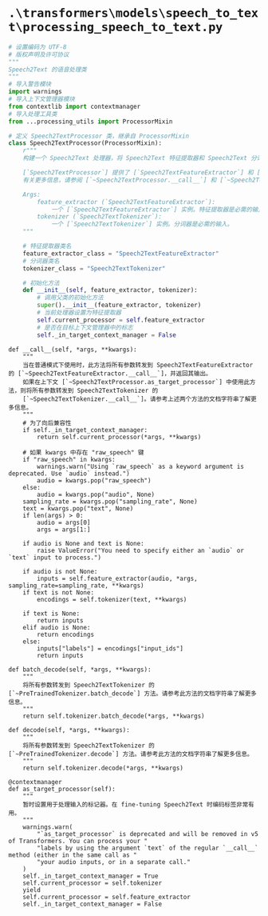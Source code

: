 # `.\transformers\models\speech_to_text\processing_speech_to_text.py`

```py
# 设置编码为 UTF-8
# 版权声明及许可协议
"""
Speech2Text 的语音处理类
"""
# 导入警告模块
import warnings
# 导入上下文管理器模块
from contextlib import contextmanager
# 导入处理工具类
from ...processing_utils import ProcessorMixin

# 定义 Speech2TextProcessor 类，继承自 ProcessorMixin
class Speech2TextProcessor(ProcessorMixin):
    r"""
    构建一个 Speech2Text 处理器，将 Speech2Text 特征提取器和 Speech2Text 分词器包装成一个单独的处理器。

    [`Speech2TextProcessor`] 提供了 [`Speech2TextFeatureExtractor`] 和 [`Speech2TextTokenizer`] 的所有功能。
    有关更多信息，请参阅 [`~Speech2TextProcessor.__call__`] 和 [`~Speech2TextProcessor.decode`]。

    Args:
        feature_extractor (`Speech2TextFeatureExtractor`):
            一个 [`Speech2TextFeatureExtractor`] 实例。特征提取器是必需的输入。
        tokenizer (`Speech2TextTokenizer`):
            一个 [`Speech2TextTokenizer`] 实例。分词器是必需的输入。
    """

    # 特征提取器类名
    feature_extractor_class = "Speech2TextFeatureExtractor"
    # 分词器类名
    tokenizer_class = "Speech2TextTokenizer"

    # 初始化方法
    def __init__(self, feature_extractor, tokenizer):
        # 调用父类的初始化方法
        super().__init__(feature_extractor, tokenizer)
        # 当前处理器设置为特征提取器
        self.current_processor = self.feature_extractor
        # 是否在目标上下文管理器中的标志
        self._in_target_context_manager = False
``` 
    def __call__(self, *args, **kwargs):
        """
        当在普通模式下使用时，此方法将所有参数转发到 Speech2TextFeatureExtractor 的 [`~Speech2TextFeatureExtractor.__call__`]，并返回其输出。
        如果在上下文 [`~Speech2TextProcessor.as_target_processor`] 中使用此方法，则将所有参数转发到 Speech2TextTokenizer 的 
        [`~Speech2TextTokenizer.__call__`]。请参考上述两个方法的文档字符串了解更多信息。
        """
        # 为了向后兼容性
        if self._in_target_context_manager:
            return self.current_processor(*args, **kwargs)

        # 如果 kwargs 中存在 "raw_speech" 键
        if "raw_speech" in kwargs:
            warnings.warn("Using `raw_speech` as a keyword argument is deprecated. Use `audio` instead.")
            audio = kwargs.pop("raw_speech")
        else:
            audio = kwargs.pop("audio", None)
        sampling_rate = kwargs.pop("sampling_rate", None)
        text = kwargs.pop("text", None)
        if len(args) > 0:
            audio = args[0]
            args = args[1:]

        if audio is None and text is None:
            raise ValueError("You need to specify either an `audio` or `text` input to process.")

        if audio is not None:
            inputs = self.feature_extractor(audio, *args, sampling_rate=sampling_rate, **kwargs)
        if text is not None:
            encodings = self.tokenizer(text, **kwargs)

        if text is None:
            return inputs
        elif audio is None:
            return encodings
        else:
            inputs["labels"] = encodings["input_ids"]
            return inputs

    def batch_decode(self, *args, **kwargs):
        """
        将所有参数转发到 Speech2TextTokenizer 的 [`~PreTrainedTokenizer.batch_decode`] 方法。请参考此方法的文档字符串了解更多信息。
        """
        return self.tokenizer.batch_decode(*args, **kwargs)

    def decode(self, *args, **kwargs):
        """
        将所有参数转发到 Speech2TextTokenizer 的 [`~PreTrainedTokenizer.decode`] 方法。请参考此方法的文档字符串了解更多信息。
        """
        return self.tokenizer.decode(*args, **kwargs)

    @contextmanager
    def as_target_processor(self):
        """
        暂时设置用于处理输入的标记器。在 fine-tuning Speech2Text 时编码标签非常有用。
        """
        warnings.warn(
            "`as_target_processor` is deprecated and will be removed in v5 of Transformers. You can process your "
            "labels by using the argument `text` of the regular `__call__` method (either in the same call as "
            "your audio inputs, or in a separate call."
        )
        self._in_target_context_manager = True
        self.current_processor = self.tokenizer
        yield
        self.current_processor = self.feature_extractor
        self._in_target_context_manager = False
```